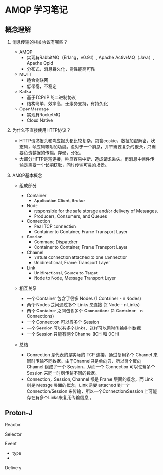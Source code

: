 # AMQP 学习笔记

## 概念理解

1. 消息传输的相关协议有哪些？
   - AMQP
     - 实现有RabbitMQ（Erlang，v0.9.1）, Apache ActiveMQ（Java）, Apache Qpid
     - 分布式，消息持久化，高性能高可靠
   - MQTT
     - 适合物联网
     - 低带宽，不稳定
   - Kafka
     - 基于TCP/IP 的二进制协议
     - 结构简单，效率高，无事务支持，有持久化
   - OpenMessage
     - 实现有RocketMQ
     - Cloud Native
  
2. 为什么不直接使用HTTP协议？
   - HTTP请求报头和响应报头都比较复杂，包含cookie，数据加密解密，状态码，响应码等附加功能。但对于一个消息，并不需要复杂的报头，只需要负责数据的传输，存储，分发。
   - 大部分HTTP是短连接，响应容易中断，造成请求丢失。而消息中间件传输是需要一个长期获取，同时传输可靠的场景。

3. AMQP基本概念
   - 组成部分
     - Container
       - Application Client, Broker
     - Node
       - responsible for the safe storage and/or delivery of Messages. 
       - Producers, Consumers, and Queues
     - Connection 
       - Real TCP connection  
       - Container to Container, Frame Transport Layer
     - Session
       - Command Dispatcher
       - Container to Container, Frame Transport Layer
     - Channel
       - Virtual connection attached to one Connection
       - Unidirectional, Frame Transport Layer
     - Link
       - Unidirectional, Source to Target
       - Node to Node, Message Transport Layer    
   - 相互关系
     - 一个 Container 包含了很多 Nodes (1 Container - n Nodes)
     - 两个 Nodes 之间通过多个 Links 来连接 (2 Node - n Links)
     - 两个 Container 之间包含多个 Connections (2 Container - n Connections)
     - 一个 Connection 可以有多个 Session
     - 一个 Session 可以有多个Links，这样可以同时传输多个数据
     - 一个 Session 只能有两个Channel (ICH 和 OCH)
  
   - 总结
     - Connection 是代表的是实际的 TCP 连接，通过复用多个 Channel 来同时传输不同数据。由于Channel只是单向的，所以两个反向 Channel 组成了一个 Session，从而一个 Connection 可以使用多个 Session 来同一时刻传输不同的数据。
     - Connection，Session, Channel 都是 Frame 层面的概念，而 Link 则是 Messge 层面的概念，Link 需要 attached 到一个 Connection/Session 来传输，所以一个Connection/Session 上可能存在有多个Links来复用传输信息 。
  

  
## Proton-J

Reactor


Selector 

Event
- type
- 

Delivery